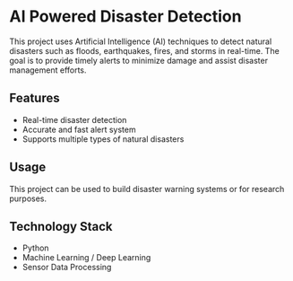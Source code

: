# AI Powered Disaster Detection

This project uses Artificial Intelligence (AI) techniques to detect natural disasters such as floods, earthquakes, fires, and storms in real-time. The goal is to provide timely alerts to minimize damage and assist disaster management efforts.

## Features
- Real-time disaster detection
- Accurate and fast alert system
- Supports multiple types of natural disasters

## Usage
This project can be used to build disaster warning systems or for research purposes.

## Technology Stack
- Python
- Machine Learning / Deep Learning
- Sensor Data Processing

